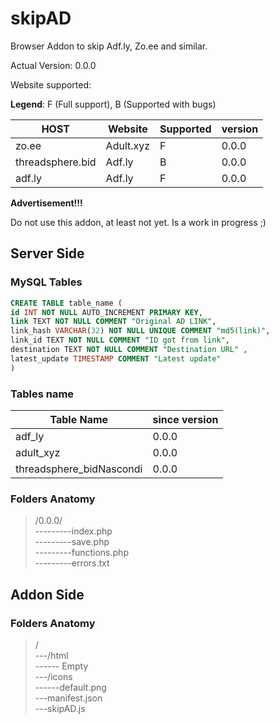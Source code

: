 # skipAD
Browser Addon to skip Adf.ly, Zo.ee and similar.

Actual Version: 0.0.0

Website supported:

**Legend**: F (Full support), B (Supported with bugs)

| HOST  | Website   | Supported | version |
| ---------------- | --------- | - | ----- |
| zo.ee            | Adult.xyz | F | 0.0.0 |
| threadsphere.bid | Adf.ly    | B | 0.0.0 |
| adf.ly           | Adf.ly    | F | 0.0.0 |


**Advertisement!!!**

Do not use this addon, at least not yet. Is a work in progress ;)

## Server Side

### MySQL Tables

```SQL
CREATE TABLE table_name (
id INT NOT NULL AUTO_INCREMENT PRIMARY KEY,
link TEXT NOT NULL COMMENT "Original AD LINK",
link_hash VARCHAR(32) NOT NULL UNIQUE COMMENT "md5(link)",
link_id TEXT NOT NULL COMMENT "ID got from link", 
destination TEXT NOT NULL COMMENT "Destination URL" , 
latest_update TIMESTAMP COMMENT "Latest update"
) 
```

### Tables name

| Table Name | since version | 
| --- | --- |
| adf_ly| 0.0.0 |
| adult_xyz | 0.0.0 |
| threadsphere_bidNascondi | 0.0.0 | 

### Folders Anatomy


 > /0.0.0/ <br />
 ---------index.php <br />
 ---------save.php <br />
 ---------functions.php <br />
 ---------errors.txt
 
 ## Addon Side
 
 ### Folders Anatomy
 
> / <br />
> ---/html <br />
> ------ Empty <br />
> ---/icons <br /> 
> ------default.png <br />
> ---manifest.json <br />
> ---skipAD.js

 
